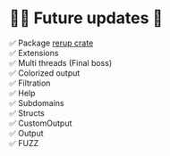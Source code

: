 # 🏊‍♀️ Future updates 👀
✅ Package [rerup crate](https://crates.io/crates/rerup)<br>
✅ Extensions <br>
✅ Multi threads (Final boss)<br>
✅ Colorized output  <br>
✅ Filtration  <br>
✅ Help <br>
✅ Subdomains <br>
✅ Structs  <br>
✅ CustomOutput  <br>
✅ Output  <br>
✅ FUZZ  <br>
